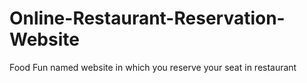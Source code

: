 # Online-Restaurant-Reservation-Website
Food Fun named website in which you reserve your seat in restaurant 
